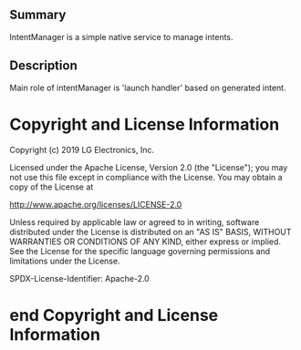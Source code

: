 Summary
-------
IntentManager is a simple native service to manage intents.

Description
-----------
Main role of intentManager is 'launch handler' based on generated intent.

# Copyright and License Information

Copyright (c) 2019 LG Electronics, Inc.

Licensed under the Apache License, Version 2.0 (the "License");
you may not use this file except in compliance with the License.
You may obtain a copy of the License at

http://www.apache.org/licenses/LICENSE-2.0

Unless required by applicable law or agreed to in writing, software
distributed under the License is distributed on an "AS IS" BASIS,
WITHOUT WARRANTIES OR CONDITIONS OF ANY KIND, either express or implied.
See the License for the specific language governing permissions and
limitations under the License.

SPDX-License-Identifier: Apache-2.0

# end Copyright and License Information

